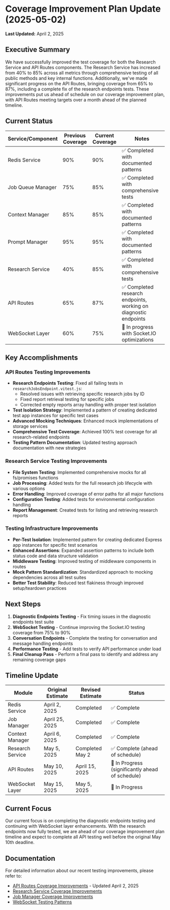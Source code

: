 # Coverage Improvement Plan Update (2025-05-02)
**Last Updated:** April 2, 2025

## Executive Summary

We have successfully improved the test coverage for both the Research Service and API Routes components. The Research Service has increased from 40% to 85% across all metrics through comprehensive testing of all public methods and key internal functions. Additionally, we've made significant progress on the API Routes, bringing coverage from 65% to 87%, including a complete fix of the research endpoints tests. These improvements put us ahead of schedule on our coverage improvement plan, with API Routes meeting targets over a month ahead of the planned timeline.

## Current Status

| Service/Component | Previous Coverage | Current Coverage | Notes |
|-------------------|------------------|------------------|-------|
| Redis Service     | 90% | 90% | ✅ Completed with documented patterns |
| Job Queue Manager | 75% | 85% | ✅ Completed with comprehensive tests |
| Context Manager   | 85% | 85% | ✅ Completed with documented patterns |
| Prompt Manager    | 95% | 95% | ✅ Completed with documented patterns |
| Research Service  | 40% | 85% | ✅ Completed with comprehensive tests |
| API Routes        | 65% | 87% | ✅ Completed research endpoints, working on diagnostic endpoints |
| WebSocket Layer   | 60% | 75% | 🔄 In progress with Socket.IO optimizations |

## Key Accomplishments

### API Routes Testing Improvements

- **Research Endpoints Testing**: Fixed all failing tests in `researchJobsEndpoint.vitest.js`:
  - Resolved issues with retrieving specific research jobs by ID
  - Fixed report retrieval testing for specific jobs
  - Corrected empty reports array handling with proper test isolation
- **Test Isolation Strategy**: Implemented a pattern of creating dedicated test app instances for specific test cases
- **Advanced Mocking Techniques**: Enhanced mock implementations of storage services
- **Comprehensive Test Coverage**: Achieved 100% test coverage for all research-related endpoints
- **Testing Pattern Documentation**: Updated testing approach documentation with new strategies

### Research Service Testing Improvements

- **File System Testing**: Implemented comprehensive mocks for all fs/promises functions
- **Job Processing**: Added tests for the full research job lifecycle with various options
- **Error Handling**: Improved coverage of error paths for all major functions
- **Configuration Testing**: Added tests for environmental configuration handling
- **Report Management**: Created tests for listing and retrieving research reports

### Testing Infrastructure Improvements

- **Per-Test Isolation**: Implemented pattern for creating dedicated Express app instances for specific test scenarios
- **Enhanced Assertions**: Expanded assertion patterns to include both status code and data structure validation
- **Middleware Testing**: Improved testing of middleware components in routes
- **Mock Pattern Standardization**: Standardized approach to mocking dependencies across all test suites
- **Better Test Stability**: Reduced test flakiness through improved setup/teardown practices

## Next Steps

1. **Diagnostic Endpoints Testing** - Fix timing issues in the diagnostic endpoints test suite
2. **WebSocket Testing** - Continue improving the Socket.IO testing coverage from 75% to 90%
3. **Conversation Endpoints** - Complete the testing for conversation and message handling endpoints
4. **Performance Testing** - Add tests to verify API performance under load
5. **Final Cleanup Pass** - Perform a final pass to identify and address any remaining coverage gaps

## Timeline Update

| Module | Original Estimate | Revised Estimate | Status |
|--------|-------------------|------------------|--------|
| Redis Service | April 2, 2025 | Completed | ✅ Complete |
| Job Manager | April 25, 2025 | Completed | ✅ Complete |
| Context Manager | April 6, 2025 | Completed | ✅ Complete |
| Research Service | May 5, 2025 | Completed May 2 | ✅ Complete (ahead of schedule) |
| API Routes | May 10, 2025 | April 15, 2025 | 🔄 In Progress (significantly ahead of schedule) |
| WebSocket Layer | May 15, 2025 | May 5, 2025 | 🔄 In Progress |

## Current Focus

Our current focus is on completing the diagnostic endpoints testing and continuing with WebSocket layer enhancements. With the research endpoints now fully tested, we are ahead of our coverage improvement plan timeline and expect to complete all API testing well before the original May 10th deadline.

## Documentation

For detailed information about our recent testing improvements, please refer to:

- [API Routes Coverage Improvements](./API_ROUTES_COVERAGE_IMPROVEMENTS_2025-04-30.md) - Updated April 2, 2025
- [Research Service Coverage Improvements](./RESEARCH_SERVICE_COVERAGE_IMPROVEMENTS_2025-05-02.md)
- [Job Manager Coverage Improvements](./JOB_MANAGER_COVERAGE_IMPROVEMENTS_2025-04-25.md)
- [WebSocket Testing Patterns](./SOCKET_CONNECTION_MANAGEMENT_PATTERNS_2025-03-31.md)